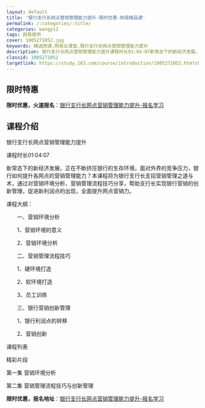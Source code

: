 ```yaml
---
layout: default
title: '银行支行长网点营销管理能力提升-限时优惠-网易精品课'
permalink: /:categories/:title/
categories: wangyi2
tags: 网易提供
cover: 1005271052.jpg
keywords: 精选网课,网易云课堂,银行支行长网点营销管理能力提升
description: 银行支行长网点营销管理能力提升课程时长01:04:07新常态下的新经济发展，正在不断挤压银行的生存环境，面对外界的竞争压
classid: 1005271052
targetlink: https://study.163.com/course/introduction/1005271052.htm?share=1&shareId=1025206652&utm_campaign=share&utm_medium=iphoneShare&utm_source=&utm_u=1025206652
---
```


## 限时特惠

**限时优惠，火速报名**：[银行支行长网点营销管理能力提升-报名学习](https://study.163.com/course/introduction/1005271052.htm?share=1&shareId=1025206652&utm_campaign=share&utm_medium=iphoneShare&utm_source=&utm_u=1025206652)

## 课程介绍

银行支行长网点营销管理能力提升

课程时长01:04:07

新常态下的新经济发展，正在不断挤压银行的生存环境，面对外界的竞争压力，银行如何提升各网点的营销管理能力？本课程将为银行支行长支招营销管理之道与术，通过对营销环境分析、营销管理流程技巧分享，帮助支行长实现银行营销的创新管理，促进新利润点的出现，全面提升网点营销力。



课程大纲：

　　一、营销环境分析

　　1、营销环境的意义

　　2、营销环境分析

　　二、营销管理流程技巧

　　1、硬环境打造

　　2、软环境打造

　　3、员工训练

　　三、银行营销创新管理

　　1、银行利润点的转移

　　2、营销创新

课程列表

精彩片段 

 第一集 营销环境分析

第二集 营销管理流程技巧与创新管理

**限时优惠，报名地址**：[银行支行长网点营销管理能力提升-报名学习](https://study.163.com/course/introduction/1005271052.htm?share=1&shareId=1025206652&utm_campaign=share&utm_medium=iphoneShare&utm_source=&utm_u=1025206652)

